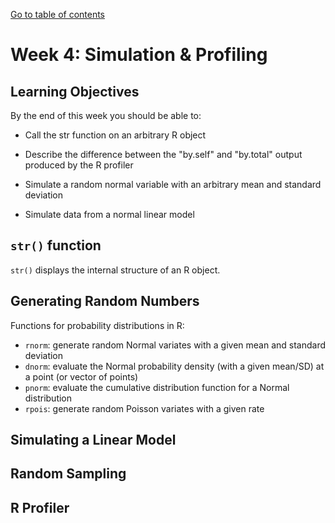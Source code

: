[Go to table of contents](../../readme.md)

# Week 4: Simulation & Profiling

## Learning Objectives

By the end of this week you should be able to:

* Call the str function on an arbitrary R object

* Describe the difference between the "by.self" and "by.total" output produced by the R profiler

* Simulate a random normal variable with an arbitrary mean and standard deviation

* Simulate data from a normal linear model

## `str()` function

`str()` displays the internal structure of an R object.

## Generating Random Numbers

Functions for probability distributions in R:

* `rnorm`: generate random Normal variates with a given mean and standard deviation
* `dnorm`: evaluate the Normal probability density (with a given mean/SD) at a point (or vector of points)
* `pnorm`: evaluate the cumulative distribution function for a Normal distribution
* `rpois`: generate random Poisson variates with a given rate

## Simulating a Linear Model

## Random Sampling

## R Profiler
